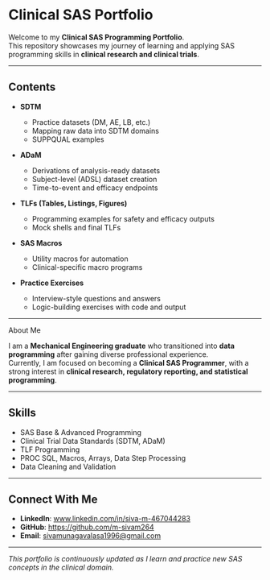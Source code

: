 
# Clinical SAS Portfolio

Welcome to my **Clinical SAS Programming Portfolio**.  
This repository showcases my journey of learning and applying SAS programming skills in **clinical research and clinical trials**.

---

## Contents

- **SDTM**  
  - Practice datasets (DM, AE, LB, etc.)  
  - Mapping raw data into SDTM domains  
  - SUPPQUAL examples  

- **ADaM**  
  - Derivations of analysis-ready datasets  
  - Subject-level (ADSL) dataset creation  
  - Time-to-event and efficacy endpoints  

- **TLFs (Tables, Listings, Figures)**  
  - Programming examples for safety and efficacy outputs  
  - Mock shells and final TLFs  

- **SAS Macros**  
  - Utility macros for automation  
  - Clinical-specific macro programs  

- **Practice Exercises**  
  - Interview-style questions and answers  
  - Logic-building exercises with code and output  

---

About Me

I am a **Mechanical Engineering graduate** who transitioned into **data programming** after gaining diverse professional experience.  
Currently, I am focused on becoming a **Clinical SAS Programmer**, with a strong interest in **clinical research, regulatory reporting, and statistical programming**.

---

## Skills

- SAS Base & Advanced Programming  
- Clinical Trial Data Standards (SDTM, ADaM)  
- TLF Programming  
- PROC SQL, Macros, Arrays, Data Step Processing  
- Data Cleaning and Validation  

---

## Connect With Me

- **LinkedIn**: www.linkedin.com/in/siva-m-467044283  
- **GitHub**: https://github.com/m-sivam264
- **Email**: sivamunagavalasa1996@gmail.com  

---

 *This portfolio is continuously updated as I learn and practice new SAS concepts in the clinical domain.*

